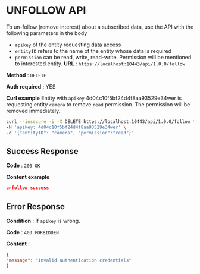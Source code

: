 # UNFOLLOW API

To un-follow (remove interest) about a subscribed data, use the API with the following parameters in the body

* `apikey` of the entity requesting data access
* `entityID` refers to the name of the entity whose data is required
* `permission` can be read, write, read-write. Permission will be mentioned to interested entity.
**URL** : `https://localhost:10443/api/1.0.0/follow`

**Method** : `DELETE`

**Auth required** : YES

**Curl example**
Entity with `apikey` 4d04c10f5bf24d4f8aa93529e34wer is requesting entity `camera` to remove `read` permission. The permission will be removed immediately.

```bash
curl --insecure -i -X DELETE https://localhost:10443/api/1.0.0/follow \
-H 'apikey: 4d04c10f5bf24d4f8aa93529e34wer' \
-d '{"entityID": "camera", "permission":"read"}'
```
## Success Response

**Code** : `200 OK`

**Content example**

```json
unfollow success
```
## Error Response

**Condition** : If `apikey` is wrong.

**Code** : `403 FORBIDDEN`

**Content** :

```json
{
"message": "Invalid authentication credentials"
}
```
